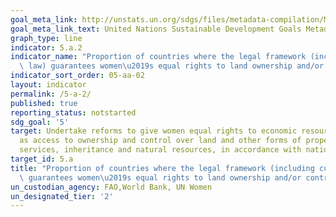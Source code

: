 ```yaml
---
goal_meta_link: http://unstats.un.org/sdgs/files/metadata-compilation/Metadata-Goal-5.pdf
goal_meta_link_text: United Nations Sustainable Development Goals Metadata (pdf 634kB)
graph_type: line
indicator: 5.a.2
indicator_name: "Proportion of countries where the legal framework (including customary\
  \ law) guarantees women\u2019s equal rights to land ownership and/or control"
indicator_sort_order: 05-aa-02
layout: indicator
permalink: /5-a-2/
published: true
reporting_status: notstarted
sdg_goal: '5'
target: Undertake reforms to give women equal rights to economic resources, as well
  as access to ownership and control over land and other forms of property, financial
  services, inheritance and natural resources, in accordance with national laws
target_id: 5.a
title: "Proportion of countries where the legal framework (including customary law)\
  \ guarantees women\u2019s equal rights to land ownership and/or control"
un_custodian_agency: FAO,World Bank, UN Women
un_designated_tier: '2'
---
```

